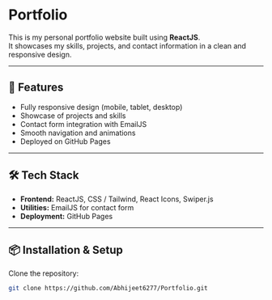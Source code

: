 # Portfolio

This is my personal portfolio website built using **ReactJS**.  
It showcases my skills, projects, and contact information in a clean and responsive design.

---

## 🚀 Features
- Fully responsive design (mobile, tablet, desktop)
- Showcase of projects and skills
- Contact form integration with EmailJS
- Smooth navigation and animations
- Deployed on GitHub Pages

---

## 🛠️ Tech Stack
- **Frontend:** ReactJS, CSS / Tailwind, React Icons, Swiper.js
- **Utilities:** EmailJS for contact form
- **Deployment:** GitHub Pages

---

## 📦 Installation & Setup

Clone the repository:
```bash
git clone https://github.com/Abhijeet6277/Portfolio.git
